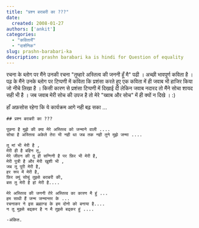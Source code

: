 ```yaml
---
title: "प्रश्न बराबरी का ???"
date: 
  created: 2008-01-27
authors: ['ankit']
categories: 
  - "कवितायेँ"
  - "दार्शनिक"
slug: prashn-barabari-ka
description: prashn barabari ka is hindi for Question of equality
---
```


रचना के ब्लोग पर मैंने उनकी रचना "तुम्हारे अस्तित्व की जननी हूँ मै" पढी । अच्छी भावपूर्ण कविता है । पढ़ के मैंने उनके ब्लोग पर टिप्पणी में कविता कि प्रशंसा करते हुए एक कविता में ही जवाब भी हाजिर किया जो नीचे लिखा है । किसी कारण से प्रशंसा टिप्पणी में दिखाई दी लेकिन जवाब नदारद तो मैंने सोचा शायद सही भी है । जब जवाब मेरी सोच की उपज है तो मेरे "ख्वाब और सोच" में ही क्यों न दिखे । :)  
  
हाँ अफ़सोस रहेगा कि ये कार्यक्रम आगे नही बढ़ सका ...  

```poem  
## प्रश्न बराबरी का ???  
  
पूछना है मुझे की क्या मेरे अस्तित्व को जन्माने वाली ....  
सोचा है अस्तित्व अकेले तेरा भी नही था जब तक नही तुने मुझे जन्मा ....  
  
तू मां भी मेरी है ,  
मेरी ही है बहिन तू,  
मेरे जीवन की तू ही सन्गिनी है पर फ़िर भी मेरी है,  
मेरी पुत्री है और मेरी खुशी भी ,  
जब तू पूरी मेरी है,  
हर रूप में मेरी है,  
फ़िर क्युं सोचुं तुझ्से बराबरी की,  
बस तु मेरी है हां मेरी है....  
  
मेरे अस्तित्व की जननी तेरे अस्तित्व का कारण मै हुं ...  
हम साथी हैं जन्म जन्मान्तर के ...  
रचनाकर ने इस ब्रह्मान्ड के हम दोनो को बनाया है....  
न तू मुझ्से बढ्कर है न मै तुझ्से बढ्कर हुं ....  
  
-अंकित.
```